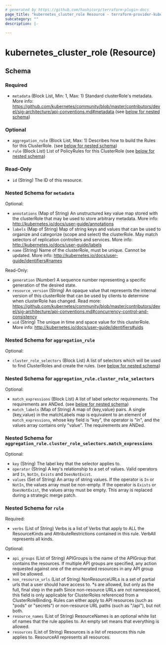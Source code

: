 ```yaml
---
# generated by https://github.com/hashicorp/terraform-plugin-docs
page_title: "kubernetes_cluster_role Resource - terraform-provider-kubernetes"
subcategory: ""
description: |-
  
---
```


# kubernetes_cluster_role (Resource)





<!-- schema generated by tfplugindocs -->
## Schema

### Required

- `metadata` (Block List, Min: 1, Max: 1) Standard clusterRole's metadata. More info: https://github.com/kubernetes/community/blob/master/contributors/devel/sig-architecture/api-conventions.md#metadata (see [below for nested schema](#nestedblock--metadata))

### Optional

- `aggregation_rule` (Block List, Max: 1) Describes how to build the Rules for this ClusterRole. (see [below for nested schema](#nestedblock--aggregation_rule))
- `rule` (Block List) List of PolicyRules for this ClusterRole (see [below for nested schema](#nestedblock--rule))

### Read-Only

- `id` (String) The ID of this resource.

<a id="nestedblock--metadata"></a>
### Nested Schema for `metadata`

Optional:

- `annotations` (Map of String) An unstructured key value map stored with the clusterRole that may be used to store arbitrary metadata. More info: http://kubernetes.io/docs/user-guide/annotations
- `labels` (Map of String) Map of string keys and values that can be used to organize and categorize (scope and select) the clusterRole. May match selectors of replication controllers and services. More info: http://kubernetes.io/docs/user-guide/labels
- `name` (String) Name of the clusterRole, must be unique. Cannot be updated. More info: http://kubernetes.io/docs/user-guide/identifiers#names

Read-Only:

- `generation` (Number) A sequence number representing a specific generation of the desired state.
- `resource_version` (String) An opaque value that represents the internal version of this clusterRole that can be used by clients to determine when clusterRole has changed. Read more: https://github.com/kubernetes/community/blob/master/contributors/devel/sig-architecture/api-conventions.md#concurrency-control-and-consistency
- `uid` (String) The unique in time and space value for this clusterRole. More info: http://kubernetes.io/docs/user-guide/identifiers#uids


<a id="nestedblock--aggregation_rule"></a>
### Nested Schema for `aggregation_rule`

Optional:

- `cluster_role_selectors` (Block List) A list of selectors which will be used to find ClusterRoles and create the rules. (see [below for nested schema](#nestedblock--aggregation_rule--cluster_role_selectors))

<a id="nestedblock--aggregation_rule--cluster_role_selectors"></a>
### Nested Schema for `aggregation_rule.cluster_role_selectors`

Optional:

- `match_expressions` (Block List) A list of label selector requirements. The requirements are ANDed. (see [below for nested schema](#nestedblock--aggregation_rule--cluster_role_selectors--match_expressions))
- `match_labels` (Map of String) A map of {key,value} pairs. A single {key,value} in the matchLabels map is equivalent to an element of `match_expressions`, whose key field is "key", the operator is "In", and the values array contains only "value". The requirements are ANDed.

<a id="nestedblock--aggregation_rule--cluster_role_selectors--match_expressions"></a>
### Nested Schema for `aggregation_rule.cluster_role_selectors.match_expressions`

Optional:

- `key` (String) The label key that the selector applies to.
- `operator` (String) A key's relationship to a set of values. Valid operators ard `In`, `NotIn`, `Exists` and `DoesNotExist`.
- `values` (Set of String) An array of string values. If the operator is `In` or `NotIn`, the values array must be non-empty. If the operator is `Exists` or `DoesNotExist`, the values array must be empty. This array is replaced during a strategic merge patch.




<a id="nestedblock--rule"></a>
### Nested Schema for `rule`

Required:

- `verbs` (List of String) Verbs is a list of Verbs that apply to ALL the ResourceKinds and AttributeRestrictions contained in this rule. VerbAll represents all kinds.

Optional:

- `api_groups` (List of String) APIGroups is the name of the APIGroup that contains the resources. If multiple API groups are specified, any action requested against one of the enumerated resources in any API group will be allowed.
- `non_resource_urls` (List of String) NonResourceURLs is a set of partial urls that a user should have access to. *s are allowed, but only as the full, final step in the path Since non-resource URLs are not namespaced, this field is only applicable for ClusterRoles referenced from a ClusterRoleBinding. Rules can either apply to API resources (such as "pods" or "secrets") or non-resource URL paths (such as "/api"), but not both.
- `resource_names` (List of String) ResourceNames is an optional white list of names that the rule applies to. An empty set means that everything is allowed.
- `resources` (List of String) Resources is a list of resources this rule applies to. ResourceAll represents all resources.


